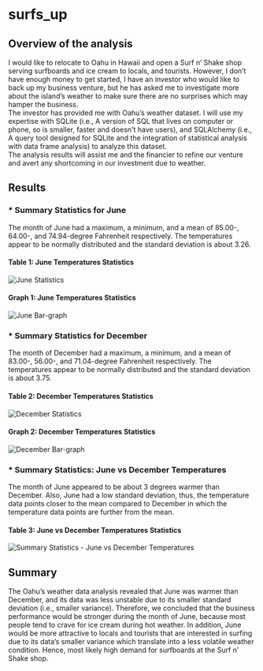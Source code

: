 # surfs_up
## Overview of the analysis

I would like to relocate to Oahu in Hawaii and open a Surf n’ Shake shop serving surfboards and ice cream to locals, and tourists.  However, I don’t have enough money to get started, I have an investor who would like to back up my business venture, but he has asked me to investigate more about the island’s weather to make sure there are no surprises which may hamper the business.<br/>
The investor has provided me with Oahu’s weather dataset. I will use my expertise with SQLite (i.e., A version of SQL that lives on computer or phone, so is smaller, faster and doesn't have users), and SQLAlchemy (i.e., A query tool designed for SQLite and the integration of statistical analysis with data frame analysis) to analyze this dataset.<br/>
The analysis results will assist me and the financier to refine our venture and avert any shortcoming in our investment due to weather.

## Results

### *	Summary Statistics for June

The month of June had a maximum, a minimum, and a mean of 85.00-, 64.00-, and 74.94-degree Fahrenheit respectively. The temperatures appear to be normally distributed and the standard deviation is about 3.26.<br/>
#### Table 1: June Temperatures Statistics <br/>
![June Statistics](https://user-images.githubusercontent.com/34750363/155005569-eae7fe8f-6942-45aa-b94b-e44eacdd1f9c.png) <br/>
#### Graph 1: June Temperatures Statistics <br/>
![June Bar-graph](https://user-images.githubusercontent.com/34750363/155005620-875d984b-f4cc-4ace-9ca1-1b3b1c894b8c.png)

### *	Summary Statistics for December

The month of December had a maximum, a minimum, and a mean of 83.00-, 56.00-, and 71.04-degree Fahrenheit respectively. The temperatures appear to be normally distributed and the standard deviation is about 3.75.<br>
#### Table 2: December Temperatures Statistics <br/>
![December Statistics](https://user-images.githubusercontent.com/34750363/155005866-531ee6e0-af1f-476a-812f-1e844453d25c.png) <br/>
#### Graph 2: December Temperatures Statistics <br/>
![December Bar-graph](https://user-images.githubusercontent.com/34750363/155005891-0f26f8ad-6cdd-4d38-ac9d-1a525210b937.png)

### *	Summary Statistics: June vs December Temperatures

The month of June appeared to be about 3 degrees warmer than December. Also, June had a low standard deviation, thus, the temperature data points closer to the mean compared to December in which the temperature data points are further from the mean.<br/>
#### Table 3: June vs December Temperatures Statistics <br/>
![Summary Statistics - June vs December Temperatures](https://user-images.githubusercontent.com/34750363/155006221-323abc38-ee7e-45c7-9ee0-a9a1c8e4e25c.png)

## Summary

The Oahu’s weather data analysis revealed that June was warmer than December, and its data was less unstable due to its smaller standard deviation (i.e., smaller variance). Therefore, we concluded that the business performance would be stronger during the month of June, because most people tend to crave for ice cream during hot weather. In addition, June would be more attractive to locals and tourists that are interested in surfing due to its data’s smaller variance which translate into a less volatile weather condition. Hence, most likely high demand for surfboards at the Surf n’ Shake shop.
